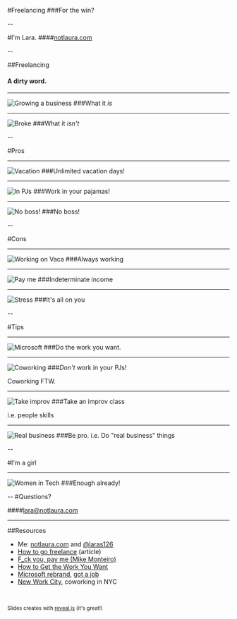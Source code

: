 #Freelancing
###For the win?

--

#I'm <span class="special">Lara</span>.
####[notlaura.com](http://notlaura.com)

--

##Freelancing
#### A dirty word.
---

![Growing a business](img/perscholas/running_business.jpg)
###What it _is_

---

![Broke](img/perscholas/begging.jpg)
###What it _isn't_

--

#Pros

---

![Vacation](img/perscholas/vacation.jpg)
###Unlimited vacation days!

---

![In PJs](img/perscholas/in_pjs.png)
###Work in your pajamas!

---

![No boss!](img/perscholas/bad_boss.jpg)
###No boss!


--

#Cons

---

![Working on Vaca](img/perscholas/working_vaca.jpg)
###Always working

---

![Pay me](img/perscholas/pay_me.jpg)
###Indeterminate income

---

![Stress](img/perscholas/stress.jpg)
###It's all on you

--

#Tips

---

![Microsoft](img/perscholas/microsoft.png)
###Do the work you want.

---

![Coworking](img/perscholas/coworking.jpg)
###_Don't_ work in your PJs! 

Coworking FTW.


---

![Take improv](img/perscholas/improv.jpg)
###Take an improv class 

i.e. people skills

---

![Real business](img/perscholas/contract.jpg)
###Be pro.
i.e. Do "real business" things

--

#I'm a girl

---

![Women in Tech](img/perscholas/women_tech.jpg)
###Enough already!

--
#Questions?

####[lara@notlaura.com](mailt:lara@notlaura.com)

---

##Resources
* Me: [notlaura.com](http://notlaura.com) and [@laras126](http://twitter.com)
* [How to go freelance](https://medium.com/p/fe625e5bb1d1) (article)
* [F_ck you, pay me (Mike Monteiro)](http://vimeo.com/22053820)
* [How to Get the Work You Want](http://danielmall.com/articles/how-to-get-the-work-you-want/) 
* [Microsoft rebrand](http://www.minimallyminimal.com/2012/7/3/the-next-microsoft.html), [got a job](http://www.minimallyminimal.com/blog/msft)
* [New Work City](http://nwc.co), coworking in NYC

<br />

<small>Slides creates with <a href="https://github.com/hakimel/reveal.js" target="blank">reveal.js</a> (it's great!)</small>
